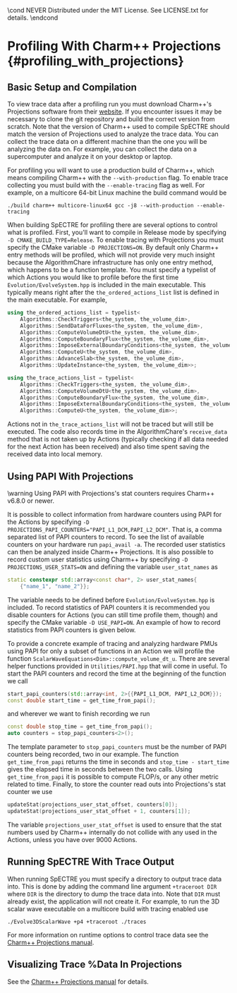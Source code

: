 \cond NEVER
Distributed under the MIT License.
See LICENSE.txt for details.
\endcond
# Profiling With Charm++ Projections {#profiling_with_projections}

## Basic Setup and Compilation

To view trace data after a profiling run you must download Charm++'s
Projections software from their [website](http://charm.cs.illinois.edu/).
If you encounter issues it may
be necessary to clone the git repository and build the correct version
from scratch. Note that the version of Charm++ used to compile SpECTRE
should match the version of Projections used to analyze the trace data.
You can collect the trace data on a different machine than the one you 
will be analyzing the data on. For example, you can collect the data on
a supercomputer and analyze it on your desktop or laptop.

For profiling you will want to use a production build of Charm++, which
means compiling Charm++ with the `--with-production` flag. To enable trace
collecting you must build with the `--enable-tracing` flag as well. For
example, on a multicore 64-bit Linux machine the build command would be
``` shell
./build charm++ multicore-linux64 gcc -j8 --with-production --enable-tracing
```

When building SpECTRE for profiling there are several options to control
what is profiled. First, you'll want to compile in Release mode by specifying
`-D CMAKE_BUILD_TYPE=Release`. To enable tracing with Projections you must
specify the CMake variable `-D PROJECTIONS=ON`. By default only Charm++ entry
methods will be profiled, which will not provide very much insight because
the AlgorithmChare infrastructure has only one entry method, which happens to
be a function template. You must specify a typelist of which Actions you would
like to profile before the first time `Evolution/EvolveSystem.hpp` is included
in the main executable. This typically means right after the
`the_ordered_actions_list` list is defined in the main executable. For example,

```cpp
using the_ordered_actions_list = typelist<
    Algorithms::CheckTriggers<the_system, the_volume_dim>,
    Algorithms::SendDataForFluxes<the_system, the_volume_dim>,
    Algorithms::ComputeVolumeDtU<the_system, the_volume_dim>,
    Algorithms::ComputeBoundaryFlux<the_system, the_volume_dim>,
    Algorithms::ImposeExternalBoundaryConditions<the_system, the_volume_dim>,
    Algorithms::ComputeU<the_system, the_volume_dim>,
    Algorithms::AdvanceSlab<the_system, the_volume_dim>,
    Algorithms::UpdateInstance<the_system, the_volume_dim>>;

using the_trace_actions_list = typelist<
    Algorithms::CheckTriggers<the_system, the_volume_dim>,
    Algorithms::ComputeVolumeDtU<the_system, the_volume_dim>,
    Algorithms::ComputeBoundaryFlux<the_system, the_volume_dim>,
    Algorithms::ImposeExternalBoundaryConditions<the_system, the_volume_dim>,
    Algorithms::ComputeU<the_system, the_volume_dim>>;
```

Actions not in `the_trace_actions_list` will not be traced but will still be
executed. The code also records time in the AlgorithmChare's `receive_data`
method that is
not taken up by Actions (typically checking if all data needed for the next
Action has been received) and also time spent saving the received data into
local memory.

## Using PAPI With Projections

\warning Using PAPI with Projections's stat counters requires Charm++ v6.8.0
or newer.

It is possible to collect information from hardware counters using PAPI
for the Actions by specifying
`-D PROJECTIONS_PAPI_COUNTERS="PAPI_L1_DCM,PAPI_L2_DCM"`. That is, a comma
separated list of PAPI counters to record. To see the list of available counters
on your hardware run `papi_avail -a`. The recorded user statistics can then be
analyzed inside Charm++ Projections. It is also possible to record custom user
statistics using Charm++ by specifying `-D PROJECTIONS_USER_STATS=ON` and
defining the variable `user_stat_names` as

```cpp
static constexpr std::array<const char*, 2> user_stat_names{
    {"name_1", "name_2"}};
```

The variable needs to be defined before `Evolution/EvolveSystem.hpp` is
included. To record statistics of PAPI counters it is recommended you disable
counters for Actions (you can still time profile them, though) and specify the
CMake variable `-D USE_PAPI=ON`. An example of how to record statistics from
PAPI counters is given below.

To provide a concrete example of tracing and analyzing hardware PMUs using PAPI
for only a subset of functions in an Action we will profile the function
`ScalarWaveEquations<Dim>::compute_volume_dt_u`. There are several helper
functions provided in `Utilities/PAPI.hpp` that will come in useful. To start
the PAPI counters and record the time at the beginning of the function we call

```cpp
start_papi_counters(std::array<int, 2>{{PAPI_L1_DCM, PAPI_L2_DCM}});
const double start_time = get_time_from_papi();
```

and wherever we want to finish recording we run

```cpp
const double stop_time = get_time_from_papi();
auto counters = stop_papi_counters<2>();
```

The template parameter to `stop_papi_counters` must be the number of PAPI
counters being recorded, two in our example. The function `get_time_from_papi`
returns the time in seconds and `stop_time - start_time` gives the elapsed time
in seconds between the two calls. Using `get_time_from_papi` it is possible to
compute FLOP/s, or any other metric related to time. Finally, to store the
counter read outs into Projections's stat counter we use

```cpp
updateStat(projections_user_stat_offset, counters[0]);
updateStat(projections_user_stat_offset + 1, counters[1]);
```

The variable `projections_user_stat_offset` is used to ensure that the stat
numbers used by Charm++ internally do not collide with any used in the Actions,
unless you have over 9000 Actions.

## Running SpECTRE With Trace Output

When running SpECTRE you must specify a directory to output trace data into.
This is done by adding the command line argument `+traceroot DIR` where `DIR` is
the directory to dump the trace data into. Note that `DIR` must already exist,
the application will not create it.
For example, to run the 3D scalar wave executable on a multicore build with
tracing enabled use

```shell
./Evolve3DScalarWave +p4 +traceroot ./traces
```

For more information on runtime options to
control trace data see the
[Charm++ Projections manual](http://charm.cs.illinois.edu/manuals/html/projections/1.html).

## Visualizing Trace %Data In Projections

See the [Charm++ Projections manual](http://charm.cs.illinois.edu/manuals/html/projections/2.html)
for details.
